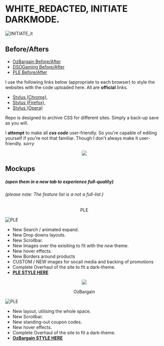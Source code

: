 # WHITE_REDACTED, INITIATE DARKMODE.
![INITIATE_it](https://i.imgur.com/1rFKCCM.jpg "Dark_Mode_Activated.")

## Before/Afters
* [OzBargain Before/After](https://cdn.knightlab.com/libs/juxtapose/latest/embed/index.html?uid=27eac957-e286-11ea-bf88-a15b6c7adf9a)
* [DSOGaming Before/After](https://cdn.knightlab.com/libs/juxtapose/latest/embed/index.html?uid=19d2571c-e286-11ea-bf88-a15b6c7adf9a)
* [PLE Before/After](https://cdn.knightlab.com/libs/juxtapose/latest/embed/index.html?uid=00bf19ae-e286-11ea-bf88-a15b6c7adf9a)



I use the following links below (appropriate to each browser) to style the websites with the code uploaded here. All are **official** links.
* [Stylus (Chrome)](https://chrome.google.com/webstore/detail/stylus/clngdbkpkpeebahjckkjfobafhncgmne?hl=en), 
* [Stylus (Firefox)](https://addons.mozilla.org/en-US/firefox/addon/styl-us/), 
* [Stylus (Opera)](https://addons.opera.com/en/extensions/details/stylus/)



Repo is designed to archive CSS for different sites. Simply a back-up save as you will.

I **attempt** to make all ***css code*** user-friendly. So you're capable of editing yourself if you're not that familiar. Though I don't always make it user-friendly. *sorry*

<p align="center">
  <img src="https://i.imgur.com/ZXVPFHN.png">
</p>

## Mockups
##### (open them in a new tab to experience full-quality)
###### (please note: The feature list is a not a full-list.)

<p align="center">PLE</p>

![PLE](https://i.imgur.com/JEXitEO.jpg "PLE_Dark_Mode_Activated.")

* New Search / animated expand.
* New Drop downs layouts.
* New Scrollbar.
* New Images over the exisiting to fit with the *new* theme.
* New hover effects. 
* New Borders around products
* CUSTOM / NEW images for socail media and backing of promotions
* Complete Overhaul of the site to fit a dark-theme.
* **[PLE STYLE HERE](https://github.com/peepoboi/cssplayground/blob/master/ple.css)**

<p align="center">
  <img src="https://i.imgur.com/ZXVPFHN.png">
</p>


<p align="center">OzBargain</p>

![PLE](https://i.imgur.com/RsUWswY.jpg "OzBargain_Dark_Mode_Activated.")

* New layout, utilising the whole space.
* New Scrollbar.
* New standing-out coupon codes.
* New hover effects. 
* Complete Overhaul of the site to fit a dark-theme.
* **[OzBargain STYLE HERE](https://github.com/peepoboi/cssplayground/blob/master/OZBargain.css)**
